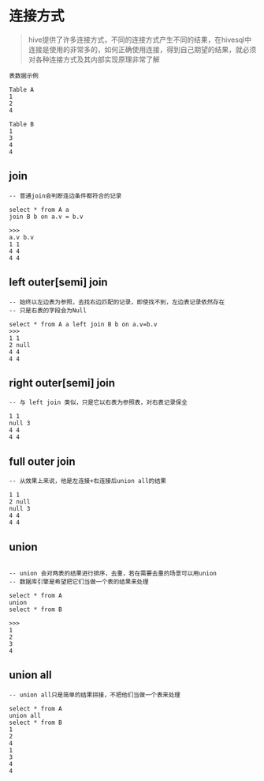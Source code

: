 # 连接方式

> hive提供了许多连接方式，不同的连接方式产生不同的结果，在hivesql中连接是使用的非常多的，如何正确使用连接，得到自己期望的结果，就必须对各种连接方式及其内部实现原理非常了解

```
表数据示例

Table A
1
2
4

Table B
1
3
4
4
```

## join

```
-- 普通join会判断连边条件都符合的记录

select * from A a
join B b on a.v = b.v

>>>
a.v b.v
1 1
4 4
4 4

```

## left outer\[semi\] join

```
-- 始终以左边表为参照，去找右边匹配的记录，即使找不到，左边表记录依然存在
-- 只是右表的字段会为Null

select * from A a left join B b on a.v=b.v
>>>
1 1
2 null
4 4
4 4

```

## right outer\[semi\] join

```
-- 与 left join 类似，只是它以右表为参照表，对右表记录保全

1 1
null 3
4 4
4 4
```

## full outer join

```
-- 从效果上来说，他是左连接+右连接后union all的结果

1 1
2 null
null 3
4 4
4 4

```

## union

```

-- union 会对两表的结果进行排序，去重，若在需要去重的场景可以用union
-- 数据库引擎是希望把它们当做一个表的结果来处理

select * from A
union
select * from B

>>>
1
2
3
4
```

## union all

```
-- union all只是简单的结果拼接，不把他们当做一个表来处理

select * from A
union all
select * from B
1
2
4
1
3
4
4
```

